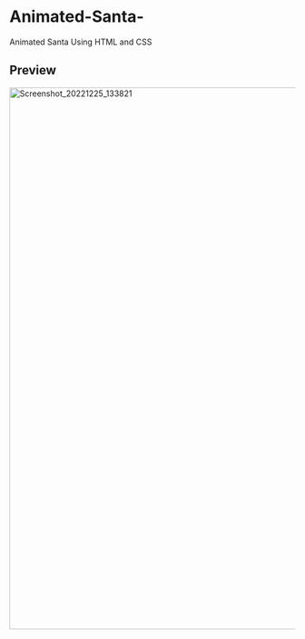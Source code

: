 # Animated-Santa-
Animated Santa Using HTML and CSS

## Preview
<img width="955" alt="Screenshot_20221225_133821" src="https://user-images.githubusercontent.com/59678435/209461144-39b86b79-78bb-4eee-949f-f24efbd2ff6c.png">
